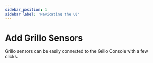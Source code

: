 ```yaml
---
sidebar_position: 1
sidebar_label: 'Navigating the UI'
---
```


# Add Grillo Sensors
Grillo sensors can be easily connected to the Grillo Console with a few clicks.

